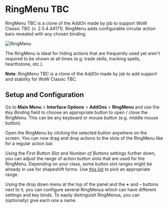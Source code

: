 # RingMenu TBC
RingMenu TBC is a clone of the AddOn made by jsb to support WoW Classic TBC (v. 2.5.4.44171). RingMenu adds configurable circular action bars revealed with any chosen binding.

![RingMenu](http://i.imgur.com/DmDWVaA.png)

The RingMenu is ideal for hiding actions that are frequently used yet aren't required to be shown at all times (e.g. trade skills, tracking spells, hearthstone, etc.).

**Note**: RingMenu TBC is a clone of the AddOn made by jsb to add support and stability for WoW Classic TBC.

## Setup and Configuration
Go to **Main Menu** > **Interface Options** > **AddOns** > **RingMenu** and use the _Key Binding_ field to choose an appropriate button to open / close the RingMenu.
This can be any keyboard or mouse button (e.g. middle mouse button).

Open the RingMenu by clicking the selected button anywhere on the screen.
You can now drag and drop actions to the slots of the RingMenu like for a regular action bar.

Using the _First Button Slot_ and _Number of Buttons_ settings further down, you can adjust the range of action button slots that are used for the RingMenu. Depending on your class, some button slot ranges might be already in use for shapeshift forms. Use [this list](http://wowwiki.wikia.com/wiki/ActionSlot) to pick an appropriate range.

Using the drop down menu at the top of the panel and the **+** and **-** buttons next to it, you can configure several RingMenus which can have different settings and key binds. To easily distinguish RingMenus, you can (optionally) give each one a name.
